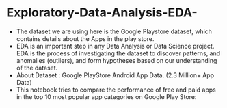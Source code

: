 # Exploratory-Data-Analysis-EDA-
- The dataset we are using here is the Google Playstore dataset, which contains details about the Apps in the play store.
- EDA is an important step in any Data Analysis or Data Science project. EDA is the process of investigating the dataset to discover patterns, and anomalies (outliers), and form hypotheses based on our understanding of the dataset.
- About Dataset : Google PlayStore Android App Data. (2.3 Million+ App Data)
- This notebook tries to compare the performance of free and paid apps in the top 10 most popular app categories on Google Play Store:
